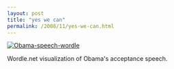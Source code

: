```yaml
---
layout: post
title: "yes we can"
permalink: /2008/11/yes-we-can.html
---
```


[![Obama-speech-wordle](https://sippey.typepad.com/.a/6a00d8341c4f5f53ef010535d3e33e970b-320wi)](http://sippey.typepad.com/.a/6a00d8341c4f5f53ef010535d3e33e970b-pi)

Wordle.net visualization of Obama's acceptance speech.